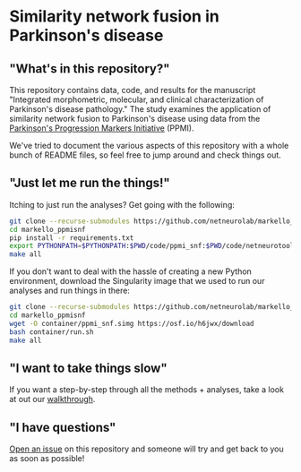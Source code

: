 # Similarity network fusion in Parkinson's disease

## "What's in this repository?"

This repository contains data, code, and results for the manuscript "Integrated morphometric, molecular, and clinical characterization of Parkinson's disease pathology." 
The study examines the application of similarity network fusion to Parkinson's disease using data from the [Parkinson's Progression Markers Initiative](https://www.ppmi-info.org) (PPMI).

We've tried to document the various aspects of this repository with a whole bunch of README files, so feel free to jump around and check things out.

## "Just let me run the things!"

Itching to just run the analyses? 
Get going with the following:

```bash
git clone --recurse-submodules https://github.com/netneurolab/markello_ppmisnf
cd markello_ppmisnf
pip install -r requirements.txt
export PYTHONPATH=$PYTHONPATH:$PWD/code/ppmi_snf:$PWD/code/netneurotools:$PWD/code/neurocombat:$PWD/code/pypmi:$PWD/code/snfpy
make all
```

If you don't want to deal with the hassle of creating a new Python environment, download the Singularity image that we used to run our analyses and run things in there:

```bash
git clone --recurse-submodules https://github.com/netneurolab/markello_ppmisnf
cd markello_ppmisnf
wget -O container/ppmi_snf.simg https://osf.io/h6jwx/download
bash container/run.sh
make all
```

## "I want to take things slow"

If you want a step-by-step through all the methods + analyses, take a look at out our [walkthrough](./walkthrough).

## "I have questions"

[Open an issue](https://github.com/netneurolab/markello_ppmisnf/issues) on this repository and someone will try and get back to you as soon as possible!
